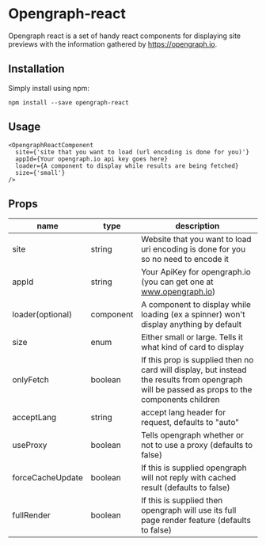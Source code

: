 # Opengraph-react

Opengraph react is a set of handy react components for displaying site previews with the information gathered by https://opengraph.io.

## Installation

Simply install using npm:

    npm install --save opengraph-react

## Usage

    <OpengraphReactComponent  
      site={'site that you want to load (url encoding is done for you)'}  
      appId={Your opengraph.io api key goes here}  
      loader={A component to display while results are being fetched}  
      size={'small'}    
    />

## Props

| name|type| description
|--|--|--|
| site |string|Website that you want to load uri encoding is done for you so no need to encode it|
|appId|string|Your ApiKey for opengraph.io (you can get one at www.opengraph.io)|
|loader(optional)|component|A component to display while loading (ex a spinner) won't display anything by default|
|size|enum|Either small or large. Tells it what kind of card to display|
|onlyFetch|boolean|If this prop is supplied then no card will display, but instead the results from opengraph will be passed as props to the components children|
|acceptLang|string|accept lang header for request, defaults to "auto"|
|useProxy|boolean|Tells opengraph whether or not to use a proxy (defaults to false)|
|forceCacheUpdate|boolean|If this is supplied opengraph will not reply with cached result (defaults to false)|
|fullRender|boolean|If this is supplied then opengraph will use its full page render feature (defaults to false)|

